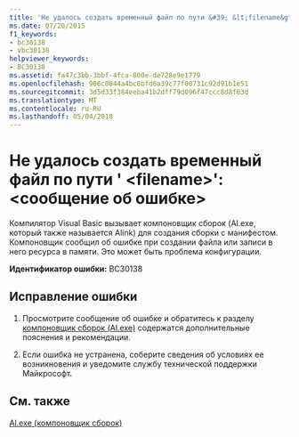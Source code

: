 ```yaml
---
title: 'Не удалось создать временный файл по пути &#39; &lt;filename&gt;&#39;: &lt;сообщение об ошибке&gt;'
ms.date: 07/20/2015
f1_keywords:
- bc30138
- vbc30138
helpviewer_keywords:
- BC30138
ms.assetid: fa47c3bb-3bbf-4fca-800e-de728e9e1779
ms.openlocfilehash: 906c0844a4bc8bfd6a39c77f00731c92d91b1e51
ms.sourcegitcommit: 3d5d33f384eeba41b2dff79d096f47ccc8d8f03d
ms.translationtype: MT
ms.contentlocale: ru-RU
ms.lasthandoff: 05/04/2018
---
```

# <a name="unable-to-create-temp-file-in-path-39ltfilenamegt39-lterror-messagegt"></a>Не удалось создать временный файл по пути &#39; &lt;filename&gt;&#39;: &lt;сообщение об ошибке&gt;
Компилятор Visual Basic вызывает компоновщик сборок (Al.exe, который также называется Alink) для создания сборки с манифестом. Компоновщик сообщил об ошибке при создании файла или записи в него ресурса в памяти. Это может быть проблема конфигурации.  
  
 **Идентификатор ошибки:** BC30138  
  
## <a name="to-correct-this-error"></a>Исправление ошибки  
  
1.  Просмотрите сообщение об ошибке и обратитесь к разделу [компоновщик сборок (Al.exe)](../../framework/tools/al-exe-assembly-linker.md) содержатся дополнительные пояснения и рекомендации.  
  
2.  Если ошибка не устранена, соберите сведения об условиях ее возникновения и уведомите службу технической поддержки Майкрософт.  
  
## <a name="see-also"></a>См. также  
  [Al.exe (компоновщик сборок)](../../framework/tools/al-exe-assembly-linker.md)   


